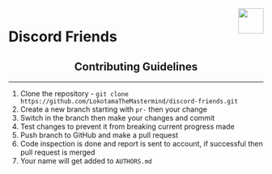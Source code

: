 <div align=center><img align="right" width=50 height=50 src="pictures/discord.ico"></span></div>

# Discord Friends

<div align=center><h2>Contributing Guidelines</h2></div>

___

1. Clone the repository - `git clone https://github.com/LokotamaTheMastermind/discord-friends.git`
2. Create a new branch starting with `pr-` then your change
3. Switch in the branch then make your changes and commit
4. Test changes to prevent it from breaking current progress made
5. Push branch to GitHub and make a pull request
6. Code inspection is done and report is sent to account, if successful then pull request is merged
7. Your name will get added to `AUTHORS.md`

